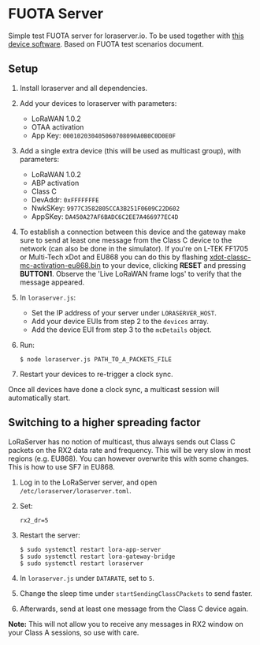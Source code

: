 # FUOTA Server

Simple test FUOTA server for loraserver.io. To be used together with [this device software](https://github.com/armmbed/mbed-os-example-lorawan-fuota). Based on FUOTA test scenarios document.

## Setup

1. Install loraserver and all dependencies.
1. Add your devices to loraserver with parameters:
    * LoRaWAN 1.0.2
    * OTAA activation
    * App Key: `000102030405060708090A0B0C0D0E0F`
1. Add a single extra device (this will be used as multicast group), with parameters:
    * LoRaWAN 1.0.2
    * ABP activation
    * Class C
    * DevAddr: `0xFFFFFFFE`
    * NwkSKey: `9977C3582805CCA3B251F0609C22D602`
    * AppSKey: `DA450A27AF6BADC6C2EE7A466977EC4D`
1. To establish a connection between this device and the gateway make sure to send at least one message from the Class C device to the network (can also be done in the simulator). If you're on L-TEK FF1705 or Multi-Tech xDot and EU868 you can do this by flashing [xdot-classc-mc-activation-eu868.bin](xdot-classc-mc-activation-eu868.bin) to your device, clicking **RESET** and pressing **BUTTON1**. Observe the 'Live LoRaWAN frame logs' to verify that the message appeared.
1. In `loraserver.js`:
    * Set the IP address of your server under `LORASERVER_HOST`.
    * Add your device EUIs from step 2 to the `devices` array.
    * Add the device EUI from step 3 to the `mcDetails` object.
1. Run:

    ```
    $ node loraserver.js PATH_TO_A_PACKETS_FILE
    ```

1. Restart your devices to re-trigger a clock sync.

Once all devices have done a clock sync, a multicast session will automatically start.

## Switching to a higher spreading factor

LoRaServer has no notion of multicast, thus always sends out Class C packets on the RX2 data rate and frequency. This will be very slow in most regions (e.g. EU868). You can however overwrite this with some changes. This is how to use SF7 in EU868.

1. Log in to the LoRaServer server, and open `/etc/loraserver/loraserver.toml`.
1. Set:

    ```
    rx2_dr=5
    ```

1. Restart the server:

    ```
    $ sudo systemctl restart lora-app-server
    $ sudo systemctl restart lora-gateway-bridge
    $ sudo systemctl restart loraserver
    ```

1. In `loraserver.js` under `DATARATE`, set to `5`.
1. Change the sleep time under `startSendingClassCPackets` to send faster.
1. Afterwards, send at least one message from the Class C device again.

**Note:** This will not allow you to receive any messages in RX2 window on your Class A sessions, so use with care.
